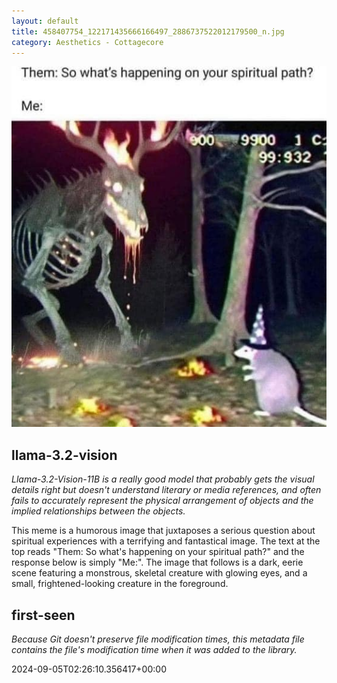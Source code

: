 ```yaml
---
layout: default
title: 458407754_122171435666166497_2886737522012179500_n.jpg
category: Aesthetics - Cottagecore
---
```


<div markdown="0"><a href="458407754_122171435666166497_2886737522012179500_n.jpg"><img class="photo" src="458407754_122171435666166497_2886737522012179500_n.jpg" /></a>

<h2>llama-3.2-vision</h2>
<p><i>Llama-3.2-Vision-11B is a really good model that probably gets the visual details right but doesn't understand literary or media references, and often fails to accurately represent the physical arrangement of objects and the implied relationships between the objects.</i></p>
<p>This meme is a humorous image that juxtaposes a serious question about spiritual experiences with a terrifying and fantastical image. The text at the top reads &quot;Them: So what&#x27;s happening on your spiritual path?&quot; and the response below is simply &quot;Me:&quot;. The image that follows is a dark, eerie scene featuring a monstrous, skeletal creature with glowing eyes, and a small, frightened-looking creature in the foreground.</p>

<h2>first-seen</h2>
<p><i>Because Git doesn't preserve file modification times, this metadata file contains the file's modification time when it was added to the library.</i></p>
<p>2024-09-05T02:26:10.356417+00:00</p>

</div>

